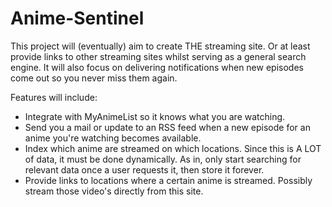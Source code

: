 # Anime-Sentinel
This project will (eventually) aim to create THE streaming site. Or at least provide links to other streaming sites whilst serving as a general search engine.
It will also focus on delivering notifications when new episodes come out so you never miss them again.

Features will include:
 - Integrate with MyAnimeList so it knows what you are watching.
 - Send you a mail or update to an RSS feed when a new episode for an anime you're watching becomes available.
 - Index which anime are streamed on which locations. Since this is A LOT of data, it must be done dynamically. As in, only start searching for relevant data once a user requests it, then store it forever.
 - Provide links to locations where a certain anime is streamed. Possibly stream those video's directly from this site.
